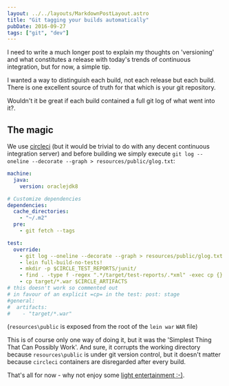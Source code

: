 ```yaml
---
layout: ../../layouts/MarkdownPostLayout.astro
title: "Git tagging your builds automatically"
pubDate: 2016-09-27
tags: ["git", "dev"]
---
```


I need to write a much longer post to explain my thoughts on 'versioning' and what constitutes a release with today's trends of continuous integration, but for now, a simple tip.

I wanted a way to distinguish each <span class="underline">build</span>, not each <span class="underline">release</span> but each <span class="underline">build</span>. There is one excellent source of truth for that which is your git repository.

Wouldn't it be great if each build contained a full git log of what went into it?.

## The magic

We use [circleci](circleci.com) (but it would be trivial to do with any decent continuous integration server) and before building we simply execute `git log --oneline --decorate --graph > resources/public/glog.txt`:

```yaml
machine:
  java:
    version: oraclejdk8

# Customize dependencies
dependencies:
  cache_directories:
    - "~/.m2"
  pre:
    - git fetch --tags

test:
  override:
    - git log --oneline --decorate --graph > resources/public/glog.txt
    - lein full-build-no-tests!
    - mkdir -p $CIRCLE_TEST_REPORTS/junit/
    - find . -type f -regex ".*/target/test-reports/.*xml" -exec cp {} $CIRCLE_TEST_REPORTS/junit/ \;
    - cp target/*.war $CIRCLE_ARTIFACTS
# this doesn't work so commented out
# in favour of an explicit =cp= in the test: post: stage
#general:
#  artifacts:
#    - "target/*.war"
```

<span class="underline">(`resources\public` is exposed from the root of the `lein war` `WAR` file)</span>

This is of course only one way of doing it, but it was the 'Simplest Thing That Can Possibly Work'. And sure, it corrupts the working directory because `resources\public` is under git version control, but it doesn't matter because `circleci` containers are disregarded after every build.

That's all for now - why not enjoy some [light entertainment :-)](https://www.youtube.com/watch?v=RUX2-N8cVMc).
